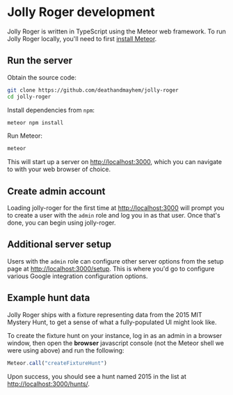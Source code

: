 # Jolly Roger development

Jolly Roger is written in TypeScript using the Meteor web framework.  To run
Jolly Roger locally, you'll need to first
[install Meteor](https://www.meteor.com/install).

## Run the server

Obtain the source code:

```bash
git clone https://github.com/deathandmayhem/jolly-roger
cd jolly-roger
```

Install dependencies from `npm`:

```bash
meteor npm install
```

Run Meteor:

```bash
meteor
```

This will start up a server on [http://localhost:3000](http://localhost:3000),
which you can navigate to with your web browser of choice.

## Create admin account

Loading jolly-roger for the first time at
[http://localhost:3000](http://localhost:3000) will prompt you to create a user
with the `admin` role and log you in as that user. Once that's done, you can
begin using jolly-roger.

## Additional server setup

Users with the `admin` role can configure other server options from the setup
page at [http://localhost:3000/setup](http://localhost:3000/setup).  This is
where you'd go to configure various Google integration configuration options.


## Example hunt data

Jolly Roger ships with a fixture representing data from the 2015 MIT Mystery
Hunt, to get a sense of what a fully-populated UI might look like.

To create the fixture hunt on your instance, log in as an admin in a browser
window, then open the **browser** javascript console (not the Meteor shell we
were using above) and run the following:

```js
Meteor.call("createFixtureHunt")
```

Upon success, you should see a hunt named 2015 in the list at
[http://localhost:3000/hunts/](http://localhost:3000/hunts/).
